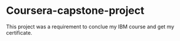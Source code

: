 # Coursera-capstone-project

This project was a requirement to conclue my IBM course and get my certificate.
